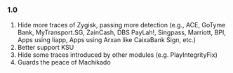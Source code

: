 ### 1.0

1. Hide more traces of Zygisk, passing more detection (e.g., ACE, GoTyme Bank, MyTransport.SG, ZainCash, DBS PayLah!, Singpass, Marriott, BPI, Apps using liapp, Apps using Arxan like CaixaBank Sign, etc.)
2. Better support KSU
3. Hide some traces introduced by other modules (e.g. PlayIntegrityFix)
4. Guards the peace of Machikado
